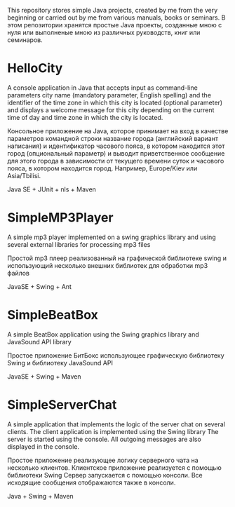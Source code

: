 ﻿This repository stores simple Java projects, created by me from the very beginning or carried out by me from various manuals, books or seminars.
В этом репозитории хранятся простые Java проекты, созданные мною с нуля или выполненые мною из различных руководств, книг или семинаров.  

# HelloCity

A console application in Java that accepts input as command-line parameters city name (mandatory parameter, English spelling)
and the identifier of the time zone in which this city is located (optional parameter) and displays a welcome message for this
city depending on the current time of day and time zone in which the city is located.

Консольное приложение на Java, которое принимает на вход в качестве параметров командной строки
название города (английский вариант написания) и
идентификатор часового пояса, в котором находится этот город (опциональный параметр)
и выводит приветственное сообщение для этого города в зависимости от 
текущего времени суток и часового пояса, в котором находится город. 
Например, Europe/Kiev или Asia/Tbilisi.

Java SE + JUnit + nls + Maven

# SimpleMP3Player

A simple mp3 player implemented on a swing graphics library and using several external libraries for processing mp3 files

Простой mp3 плеер реализованный на графической библиотеке swing и использующий несколько внешних библиотек для обработки mp3 файлов

JavaSE + Swing + Ant

# SimpleBeatBox

A simple BeatBox application using the Swing graphics library and JavaSound API library

Простое приложение БитБокс использующее графическую библиотеку Swing и библиотеку JavaSound API

JavaSE + Swing + Maven

# SimpleServerChat

A simple application that implements the logic of the server chat on several clients. The client application is implemented using the Swing library
The server is started using the console. All outgoing messages are also displayed in the console.

Простое приложение реализующее логику серверного чата на несколько клиентов. Клиентское приложение реализуется с помощью библиотеки Swing
Сервер запускается с помощью консоли. Все исходящие сообщения отображаются также в консоли. 

Java  + Swing + Maven 